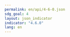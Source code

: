 ```yaml
---
permalink: en/api/4-6-0.json
sdg_goal: 4
layout: json_indicator
indicator: "4.6.0"
lang: en
---
```

